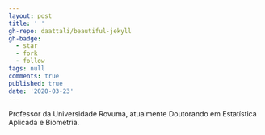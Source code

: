 ```yaml
---
layout: post
title: ' '
gh-repo: daattali/beautiful-jekyll
gh-badge:
  - star
  - fork
  - follow
tags: null
comments: true
published: true
date: '2020-03-23'
---
```


Professor da Universidade Rovuma, atualmente Doutorando em Estatística Aplicada e Biometria.
